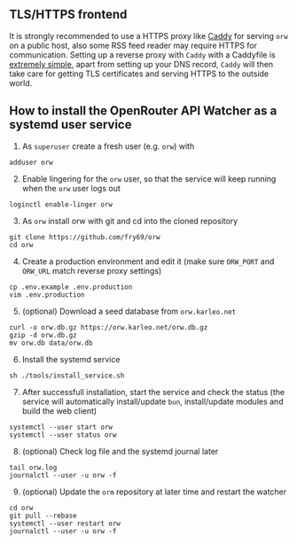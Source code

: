 ## TLS/HTTPS frontend

It is strongly recommended to use a HTTPS proxy like [Caddy](https://caddyserver.com/) for serving `orw` on a public host, also some RSS feed reader may require HTTPS for communication. Setting up a reverse proxy with `Caddy` with a Caddyfile is [extremely simple](https://caddyserver.com/docs/caddyfile/patterns#reverse-proxy), apart from setting up your DNS record, `Caddy` will then take care for getting TLS certificates and serving HTTPS to the outside world.

## How to install the OpenRouter API Watcher as a systemd user service

1. As `superuser` create a fresh user (e.g. `orw`) with

```shell
adduser orw
```

2. Enable lingering for the `orw` user, so that the service will keep running when the `orw` user logs out

```shell
loginctl enable-linger orw
```

3. As `orw` install orw with git and cd into the cloned repository

```shell
git clone https://github.com/fry69/orw
cd orw
```

4. Create a production environment and edit it (make sure `ORW_PORT` and `ORW_URL` match reverse proxy settings)

```shell
cp .env.example .env.production
vim .env.production
```

5. (optional) Download a seed database from `orw.karleo.net`

```shell
curl -o orw.db.gz https://orw.karleo.net/orw.db.gz
gzip -d orw.db.gz
mv orw.db data/orw.db
```

6. Install the systemd service

```shell
sh ./tools/install_service.sh
```

7. After successfull installation, start the service and check the status (the service will automatically install/update `bun`, install/update modules and build the web client)

```shell
systemctl --user start orw
systemctl --user status orw
```

8. (optional) Check log file and the systemd journal later

```shell
tail orw.log
journalctl --user -u orw -f
```

9. (optional) Update the `orm` repository at later time and restart the watcher

```shell
cd orw
git pull --rebase
systemctl --user restart orw
journalctl --user -u orw -f
```
